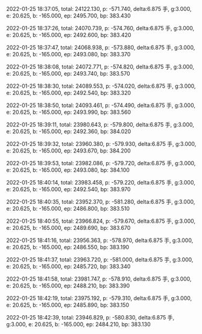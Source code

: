 2022-01-25 18:37:05, total: 24122.130, p: -571.740, delta:6.875 手, g:3.000, e: 20.625, b: -165.000, ep: 2495.700, bp: 383.430

2022-01-25 18:37:26, total: 24070.739, p: -574.760, delta:6.875 手, g:3.000, e: 20.625, b: -165.000, ep: 2492.600, bp: 383.420

2022-01-25 18:37:47, total: 24068.938, p: -573.880, delta:6.875 手, g:3.000, e: 20.625, b: -165.000, ep: 2493.080, bp: 383.370

2022-01-25 18:38:08, total: 24072.771, p: -574.820, delta:6.875 手, g:3.000, e: 20.625, b: -165.000, ep: 2493.740, bp: 383.570

2022-01-25 18:38:30, total: 24089.553, p: -574.020, delta:6.875 手, g:3.000, e: 20.625, b: -165.000, ep: 2492.540, bp: 383.320

2022-01-25 18:38:50, total: 24093.461, p: -574.490, delta:6.875 手, g:3.000, e: 20.625, b: -165.000, ep: 2493.990, bp: 383.560

2022-01-25 18:39:11, total: 23980.643, p: -579.800, delta:6.875 手, g:3.000, e: 20.625, b: -165.000, ep: 2492.360, bp: 384.020

2022-01-25 18:39:32, total: 23960.380, p: -579.930, delta:6.875 手, g:3.000, e: 20.625, b: -165.000, ep: 2493.670, bp: 384.200

2022-01-25 18:39:53, total: 23982.086, p: -579.720, delta:6.875 手, g:3.000, e: 20.625, b: -165.000, ep: 2493.080, bp: 384.100

2022-01-25 18:40:14, total: 23983.458, p: -579.220, delta:6.875 手, g:3.000, e: 20.625, b: -165.000, ep: 2492.540, bp: 383.970

2022-01-25 18:40:35, total: 23952.370, p: -581.280, delta:6.875 手, g:3.000, e: 20.625, b: -165.000, ep: 2486.800, bp: 383.510

2022-01-25 18:40:55, total: 23966.824, p: -579.670, delta:6.875 手, g:3.000, e: 20.625, b: -165.000, ep: 2489.690, bp: 383.670

2022-01-25 18:41:16, total: 23956.363, p: -578.970, delta:6.875 手, g:3.000, e: 20.625, b: -165.000, ep: 2486.550, bp: 383.190

2022-01-25 18:41:37, total: 23963.720, p: -581.000, delta:6.875 手, g:3.000, e: 20.625, b: -165.000, ep: 2485.720, bp: 383.340

2022-01-25 18:41:58, total: 23981.747, p: -578.910, delta:6.875 手, g:3.000, e: 20.625, b: -165.000, ep: 2488.210, bp: 383.390

2022-01-25 18:42:19, total: 23975.192, p: -579.310, delta:6.875 手, g:3.000, e: 20.625, b: -165.000, ep: 2485.890, bp: 383.150

2022-01-25 18:42:39, total: 23946.829, p: -580.830, delta:6.875 手, g:3.000, e: 20.625, b: -165.000, ep: 2484.210, bp: 383.130
